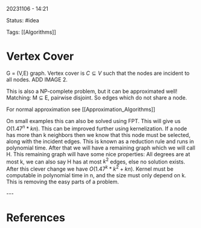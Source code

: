 20231106 - 14:21

Status: #idea

Tags: [[Algorithms]]

# Vertex Cover
G = (V,E) graph. Vertex cover is $C \subseteq V$ such that the nodes are incident to all nodes. 
ADD IMAGE 2. 

This is also a NP-complete problem, but it can be approximated well! Matching: M $\subseteq$ E, pairwise disjoint. So edges which do not share a node. 

For  normal approximation see [[Approximation_Algorithms]]

On small examples this can also be solved using FPT. This will give us $O(1.47^n*kn)$. This can be improved further using kernelization. If a node has more than k neighbors then we know that this node must be selected, along with the incident edges. This is known as a reduction rule and runs in polynomial time. After that we will have a remaining graph which we will call H. This remaining graph will have some nice properties: All degrees are at most k, we can also say H has at most $k^2$ edges, else no solution exists. After this clever change we have $O(1.47^k*k^2+kn)$. Kernel must be computable in polynomial time in n, and the size must only depend on k. This is removing the easy parts of a problem. 


\-\-\-
# References